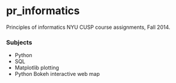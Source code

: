 # pr_informatics
Principles of informatics NYU CUSP course assignments, Fall 2014.
### Subjects
- Python
- SQL
- Matplotlib plotting
- Python Bokeh interactive web map
